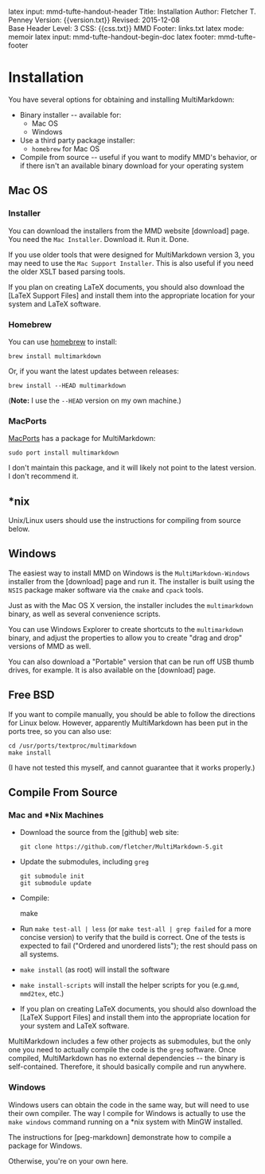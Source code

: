 latex input:	mmd-tufte-handout-header
Title:	Installation
Author:	Fletcher T. Penney
Version:	{{version.txt}}
Revised:	2015-12-08  
Base Header Level:	3
CSS:	{{css.txt}}
MMD Footer:	links.txt
latex mode:	memoir
latex input:	mmd-tufte-handout-begin-doc
latex footer:	mmd-tufte-footer


# Installation #

You have several options for obtaining and installing MultiMarkdown:

* Binary installer -- available for:
	* Mac OS
	* Windows
* Use a third party package installer:
	* `homebrew` for Mac OS 
* Compile from source -- useful if you want to modify MMD's behavior, or if there isn't an available binary download for your operating system


## Mac OS ##


### Installer ###

You can download the installers from the MMD website [download] page.  You need the `Mac Installer`.  Download it.  Run it.  Done.

If you use older tools that were designed for MultiMarkdown version 3, you may need to use the `Mac Support Installer`.  This is also useful if you need the older XSLT based parsing tools.

If you plan on creating LaTeX documents, you should also download the [LaTeX Support Files] and install them into the appropriate location for your system and LaTeX software.

### Homebrew ###

You can use [homebrew](https://github.com/Homebrew/homebrew) to install:

	brew install multimarkdown

Or, if you want the latest updates between releases:

	brew install --HEAD multimarkdown

(**Note:** I use the `--HEAD` version on my own machine.)

### MacPorts ###

[MacPorts](https://www.macports.org/) has a package for MultiMarkdown:

	sudo port install multimarkdown

I don't maintain this package, and it will likely not point to the latest version. I don't recommend it.

## *nix ##

Unix/Linux users should use the instructions for compiling from source below.

## Windows ##

The easiest way to install MMD on Windows is the `MultiMarkdown-Windows`
installer from the [download] page and run it. The installer is built using
the `NSIS` package maker software via the `cmake` and `cpack` tools.

Just as with the Mac OS X version, the installer includes the `multimarkdown`
binary, as well as several convenience scripts.

You can use Windows Explorer to create shortcuts to the `multimarkdown`
binary, and adjust the properties to allow you to create "drag and drop"
versions of MMD as well.

You can also download a "Portable" version that can be run off USB thumb drives, for example.  It is also available on the [download] page.


## Free BSD ##

If you want to compile manually, you should be able to follow the directions for Linux below. However, apparently MultiMarkdown has been put in the ports tree, so you can also use:

	cd /usr/ports/textproc/multimarkdown
	make install

(I have not tested this myself, and cannot guarantee that it works properly.)


## Compile From Source ##


### Mac and *Nix Machines ###

*	Download the source from the [github] web site:

		git clone https://github.com/fletcher/MultiMarkdown-5.git

*	Update the submodules, including `greg`

		git submodule init
		git submodule update

*	 Compile:

		make

*	Run `make test-all | less`  (or `make test-all | grep failed` for a more concise version) to verify that the build is correct.  One of the tests is expected to fail ("Ordered and unordered lists"); the rest should pass on all systems.  
*	`make install` (as root) will install the software
*	`make install-scripts` will install the helper scripts for you (e.g.`mmd`, `mmd2tex`, etc.)
*	If you plan on creating LaTeX documents, you should also download the [LaTeX Support Files] and install them into the appropriate location for your system and LaTeX software.

MultiMarkdown includes a few other projects as submodules, but the only one you need to actually compile the code is the `greg` software.  Once compiled, MultiMarkdown has no external dependencies -- the binary is self-contained.  Therefore, it should basically compile and run anywhere. 


### Windows ###

Windows users can obtain the code in the same way, but will need to use their own compiler.  The way I compile for Windows is actually to use the `make windows` command running on a *nix system with MinGW installed.

The instructions for [peg-markdown] demonstrate how to compile a package for Windows.

Otherwise, you're on your own here.